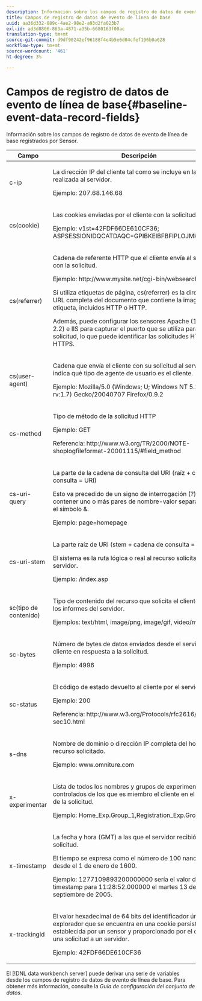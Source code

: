 ```yaml
---
description: Información sobre los campos de registro de datos de evento de línea de base registrados por Sensor.
title: Campos de registro de datos de evento de línea de base
uuid: aa36d332-089c-4ae2-98e2-a93d2fa023b7
exl-id: ad3d8806-863a-4871-a35b-6680163f00ac
translation-type: tm+mt
source-git-commit: d9df90242ef96188f4e4b5e6d04cfef196b0a628
workflow-type: tm+mt
source-wordcount: '461'
ht-degree: 3%

---
```


# Campos de registro de datos de evento de línea de base{#baseline-event-data-record-fields}

Información sobre los campos de registro de datos de evento de línea de base registrados por Sensor.

<table id="table_E29606BB010E4DB48C463979B7BEC769"> 
 <thead> 
  <tr> 
   <th colname="col1" class="entry"> Campo </th> 
   <th colname="col2" class="entry"> Descripción </th> 
  </tr> 
 </thead>
 <tbody> 
  <tr> 
   <td colname="col1"> c-ip </td> 
   <td colname="col2"> <p>La dirección IP del cliente tal como se incluye en la solicitud realizada al servidor. </p> <p>Ejemplo: 207.68.146.68 </p> </td> 
  </tr> 
  <tr> 
   <td colname="col1"> cs(cookie) </td> 
   <td colname="col2"> <p>Las cookies enviadas por el cliente con la solicitud. </p> <p>Ejemplo: v1st=42FDF66DE610CF36; ASPSESSIONIDQCATDAQC=GPIBKEIBFBFIPLOJMKCAAEPM; </p> </td> 
  </tr> 
  <tr> 
   <td colname="col1"> cs(referrer) </td> 
   <td colname="col2"> <p>Cadena de referente HTTP que el cliente envía al servidor con la solicitud. </p> <p>Ejemplo: http://www.mysite.net/cgi-bin/websearch?qry </p> <p>Si utiliza etiquetas de página, cs(referrer) es la dirección URL completa del documento que contiene la imagen de etiqueta, incluidos HTTP o HTTP. </p> <p>Además, puede configurar los sensores Apache (1.3, 2.0 y 2.2) e IIS para capturar el puerto que se utiliza para la solicitud, lo que puede identificar las solicitudes HTTP y HTTPS. </p> </td> 
  </tr> 
  <tr> 
   <td colname="col1"> cs(user-agent) </td> 
   <td colname="col2"> <p>Cadena que envía el cliente con su solicitud al servidor que indica qué tipo de agente de usuario es el cliente. </p> <p>Ejemplo: Mozilla/5.0 (Windows; U; Windows NT 5.1; en-US; rv:1.7) Gecko/20040707 Firefox/0.9.2 </p> </td> 
  </tr> 
  <tr> 
   <td colname="col1"> cs-method </td> 
   <td colname="col2"> <p>Tipo de método de la solicitud HTTP </p> <p>Ejemplo: GET </p> <p>Referencia: http://www.w3.org/TR/2000/NOTE-shoplogfileformat-20001115/#field_method </p> </td> 
  </tr> 
  <tr> 
   <td colname="col1"> cs-uri-query </td> 
   <td colname="col2"> <p>La parte de la cadena de consulta del URI (raíz + cadena de consulta = URI) </p> <p>Esto va precedido de un signo de interrogación (?) y pueden contener uno o más pares de nombre-valor separados por el símbolo &amp;. </p> <p>Ejemplo: page=homepage </p> </td> 
  </tr> 
  <tr> 
   <td colname="col1"> cs-uri-stem </td> 
   <td colname="col2"> <p>La parte raíz de URI (stem + cadena de consulta = URI) </p> <p>El sistema es la ruta lógica o real al recurso solicitado en el servidor. </p> <p>Ejemplo: /index.asp </p> </td> 
  </tr> 
  <tr> 
   <td colname="col1"> sc(tipo de contenido) </td> 
   <td colname="col2"> <p>Tipo de contenido del recurso que solicita el cliente según los informes del servidor. </p> <p>Ejemplos: text/html, image/png, image/gif, video/mpeg </p> </td> 
  </tr> 
  <tr> 
   <td colname="col1"> sc-bytes </td> 
   <td colname="col2"> <p>Número de bytes de datos enviados desde el servidor al cliente en respuesta a la solicitud. </p> <p>Ejemplo: 4996 </p> </td> 
  </tr> 
  <tr> 
   <td colname="col1"> sc-status </td> 
   <td colname="col2"> <p>El código de estado devuelto al cliente por el servidor. </p> <p>Ejemplo: 200 </p> <p>Referencia: http://www.w3.org/Protocols/rfc2616/rfc2616-sec10.html </p> </td> 
  </tr> 
  <tr> 
   <td colname="col1"> s-dns </td> 
   <td colname="col2"> <p>Nombre de dominio o dirección IP completa del host del recurso solicitado. </p> <p>Ejemplo: www.omniture.com </p> </td> 
  </tr> 
  <tr> 
   <td colname="col1"> x-experimentar </td> 
   <td colname="col2"> <p>Lista de todos los nombres y grupos de experimentos controlados de los que es miembro el cliente en el momento de la solicitud. </p> <p>Ejemplo: Home_Exp.Group_1,Registration_Exp.Group_2 </p> </td> 
  </tr> 
  <tr> 
   <td colname="col1"> x-timestamp </td> 
   <td colname="col2"> <p>La fecha y hora (GMT) a las que el servidor recibió la solicitud. </p> <p>El tiempo se expresa como el número de 100 nanosegundos desde el 1 de enero de 1600. </p> <p>Ejemplo: 1277109893200000000 sería el valor de x-timestamp para 11:28:52.000000 el martes 13 de septiembre de 2005. </p> </td> 
  </tr> 
  <tr> 
   <td colname="col1"> x-trackingid </td> 
   <td colname="col2"> <p>El valor hexadecimal de 64 bits del identificador único del explorador que se encuentra en una cookie persistente establecida por un sensor <span class="wintitle"> </span> y proporcionado por el cliente con una solicitud a un servidor. </p> <p>Ejemplo: 42FDF66DE610CF36 </p> </td> 
  </tr> 
 </tbody> 
</table>

El [!DNL data workbench server] puede derivar una serie de variables desde los campos de registro de datos de evento de línea de base. Para obtener más información, consulte la *Guía de configuración del conjunto de datos*.
